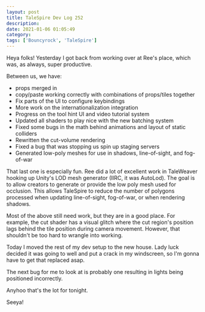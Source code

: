 ```yaml
---
layout: post
title: TaleSpire Dev Log 252
description:
date: 2021-01-06 01:05:49
category:
tags: ['Bouncyrock', 'TaleSpire']
---
```


Heya folks! Yesterday I got back from working over at Ree's place, which was, as always, super productive.

Between us, we have:
- props merged in
- copy/paste working correctly with combinations of props/tiles together
- Fix parts of the UI to configure keybindings
- More work on the internationalization integration
- Progress on the tool hint UI and video tutorial system
- Updated all shaders to play nice with the new batching system
- Fixed some bugs in the math behind animations and layout of static colliders
- Rewritten the cut-volume rendering
- Fixed a bug that was stopping us spin up staging servers
- Generated low-poly meshes for use in shadows, line-of-sight, and fog-of-war

That last one is especially fun. Ree did a lot of excellent work in TaleWeaver hooking up Unity's LOD mesh generator (IIRC, it was AutoLod). The goal is to allow creators to generate or provide the low poly mesh used for occlusion. This allows TaleSpire to reduce the number of polygons processed when updating line-of-sight, fog-of-war, or when rendering shadows.

Most of the above still need work, but they are in a good place. For example, the cut shader has a visual glitch where the cut region's position lags behind the tile position during camera movement. However, that shouldn't be too hard to wrangle into working.

Today I moved the rest of my dev setup to the new house. Lady luck decided it was going to well and put a crack in my windscreen, so I'm gonna have to get that replaced asap.

The next bug for me to look at is probably one resulting in lights being positioned incorrectly.

Anyhoo that's the lot for tonight.

Seeya!

